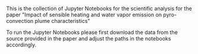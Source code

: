 This is the collection of Jupyter Notebooks for the scientific analysis for the paper "Impact of sensible heating and water vapor emission on pyro-convection plume characteristics"


To run the Jupyter Notebooks please first download the data from the source provided in the paper and adjust the paths in the notebooks accordingly. 
